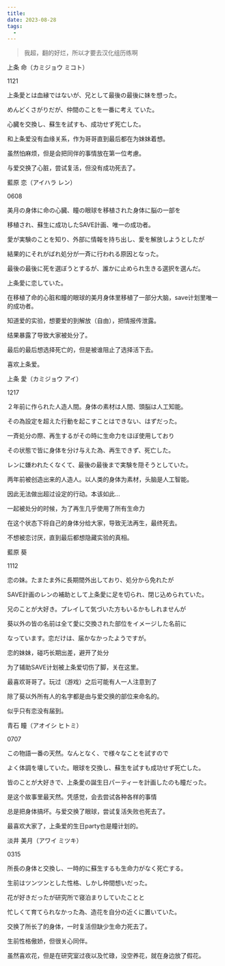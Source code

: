 ```yaml
---
title: 
date: 2023-08-28
tags:
  - 
---
```


> 我超，翻的好烂，所以才要去汉化组历练啊

上条 命（カミジョウ ミコト）

1121

上条愛とは血縁ではないが、兄として最後の最後に妹を想った。

めんどくさがりだが、仲間のことを一番に考え ていた。

心臓を交換し、蘇生を試すも、成功せず死亡した。

和上条爱没有血缘关系，作为哥哥直到最后都在为妹妹着想。

虽然怕麻烦，但是会把同伴的事情放在第一位考慮。

与爱交换了心脏，尝试复活，但没有成功死去了。



藍原 恋（アイハラ レン）

0608

美月の身体に命の心臓、瞳の眼球を移植された身体に脳の一部を

移植され、蘇生に成功したSAVE計画、唯一の成功者。

愛が実験のことを知り、外部に情報を持ち出し、愛を解放しようとしたが

結果的にそれがばれ処分が一斉に行われる原因となった。

最後の最後に死を選ぼうとするが、誰かに止められ生きる選択を選んだ。

上条愛に恋していた。

在移植了命的心脏和瞳的眼球的美月身体里移植了一部分大脑，save计划里唯一的成功者。

知道爱的实验，想要爱的到解放（自由），把情报传泄露。

结果暴露了导致大家被处分了。

最后的最后想选择死亡的，但是被谁阻止了选择活下去。

喜欢上条爱。



上条 愛（カミジョウ アイ）

1217

２年前に作られた人造人間。身体の素材は人間、頭脳は人工知能。

その為設定を超えた行動を起こすことはできない、はずだった。

一斉処分の際、再生するがその時に生命力をほぼ使用しており

その状態で皆に身体を分け与えた為、再生できず、死亡した。

レンに嫌われたくなくて、最後の最後まで実験を隠そうとしていた。

两年前被创造出来的人造人。以人类的身体为素材，头脑是人工智能。

因此无法做出超过设定的行动。本该如此...

一起被处分的时候，为了再生几乎使用了所有生命力

在这个状态下将自己的身体分给大家，导致无法再生，最终死去。

不想被恋讨厌，直到最后都想隐藏实验的真相。



藍原 葵

1112

恋の妹。たまたま外に長期間外出しており、処分から免れたが

SAVE計画のレンの補助として上条愛に足を切られ、閉じ込められていた。

兄のことが大好き。プレイして気づいた方もいるかもしれませんが

葵以外の皆の名前は全て愛に交換された部位をイメージした名前に

なっています。恋だけは、届かなかったようですが。

恋的妹妹，碰巧长期出差，避开了处分

为了辅助SAVE计划被上条爱切伤了脚，关在这里。

最喜欢哥哥了。玩过（游戏）之后可能有人一人注意到了

除了葵以外所有人的名字都是由与爱交换的部位来命名的。

似乎只有恋没有届到。



青石 瞳（アオイシ ヒトミ）

0707

この物語一番の天然。なんとなく、で様々なことを試すので

よく体調を壊していた。眼球を交換し、蘇生を試すも成功せず死亡した。

皆のことが大好きで、上条愛の誕生日パーティーを計画したのも瞳だった。

是这个故事里最天然。凭感觉，会去尝试各种各样的事情

总是把身体搞坏。与爱交换了眼球，尝试复活失败也死去了。

最喜欢大家了，上条爱的生日party也是瞳计划的。



淡井 美月（アワイ ミツキ）

0315

所長の身体と交換し、一時的に蘇生するも生命力がなく死亡する。

生前はツンツンとした性格、しかし仲間想いだった。

花が好きだったが研究所で寝泊まりしていたことと

忙しくて育てられなかった為、造花を自分の近くに置いていた。

交换了所长了的身体，一时复活但缺少生命力死去了。

生前性格傲娇，但很关心同伴。

虽然喜欢花，但是在研究室过夜以及忙碌，没空养花，就在身边放了假花。